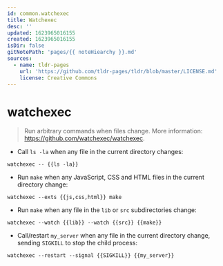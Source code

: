 ```yaml
---
id: common.watchexec
title: Watchexec
desc: ''
updated: 1623965016155
created: 1623965016155
isDir: false
gitNotePath: 'pages/{{ noteHiearchy }}.md'
sources:
  - name: tldr-pages
    url: 'https://github.com/tldr-pages/tldr/blob/master/LICENSE.md'
    license: Creative Commons
---
```

# watchexec

> Run arbitrary commands when files change.
> More information: <https://github.com/watchexec/watchexec>.

- Call `ls -la` when any file in the current directory changes:

`watchexec -- {{ls -la}}`

- Run `make` when any JavaScript, CSS and HTML files in the current directory change:

`watchexec --exts {{js,css,html}} make`

- Run `make` when any file in the `lib` or `src` subdirectories change:

`watchexec --watch {{lib}} --watch {{src}} {{make}}`

- Call/restart `my_server` when any file in the current directory change, sending `SIGKILL` to stop the child process:

`watchexec --restart --signal {{SIGKILL}} {{my_server}}`

